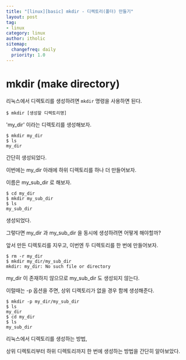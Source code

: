```yaml
---
title: "[linux][basic] mkdir - 디렉토리(폴더) 만들기"
layout: post
tag:
- linux
category: linux
author: itholic
sitemap:
  changefreq: daily
  priority: 1.0
---
```


# mkdir (make directory)

리눅스에서 디렉토리를 생성하려면 `mkdir` 명령을 사용하면 된다.

```
$ mkdir [생성할 디렉토리명]
```

'my\_dir' 이라는 디렉토리를 생성해보자.

```
$ mkdir my_dir
$ ls
my_dir
```

간단히 생성되었다.

이번에는 my\_dir 아래에 하위 디렉토리를 하나 더 만들어보자.

이름은 my\_sub\_dir 로 해보자.

```
$ cd my_dir
$ mkdir my_sub_dir
$ ls
my_sub_dir
```

생성되었다.

그렇다면 my\_dir 과 my\_sub\_dir 을 동시에 생성하려면 어떻게 해야할까?

앞서 만든 디렉토리를 지우고, 이번엔 두 디렉토리를 한 번에 만들어보자.

```
$ rm -r my_dir
$ mkdir my_dir/my_sub_dir
mkdir: my_dir: No such file or directory
```

my\_dir 이 존재하지 않으므로 my\_sub\_dir 도 생성되지 않는다.

이럴때는 -p 옵션을 주면, 상위 디렉토리가 없을 경우 함께 생성해준다.

```
$ mkdir -p my_dir/my_sub_dir
$ ls
my_dir
$ cd my_dir
$ ls
my_sub_dir
```

리눅스에서 디렉토리를 생성하는 방법,

상위 디렉토리부터 하위 디렉토리까지 한 번에 생성하는 방법을 간단히 알아보았다.
